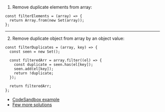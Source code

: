
1. Remove duplicate elements from array:

```
const filterElements = (array) => {
  return Array.from(new Set(array));
};
```
---
2. Remove duplicate object from array by an object value:

```
const filterDuplicates = (array, key) => {
  const seen = new Set();

  const filteredArr = array.filter((el) => {
    const duplicate = seen.has(el[key]);
    seen.add(el[key]);
    return !duplicate;
  });

  return filteredArr;
};
```

* [CodeSandbox example](https://codesandbox.io/s/filter-duplicates-from-array-kxfddr?file=/src/filter.js)
* [Few more solutions](https://fullstackheroes.com/tutorials/javascript/5-ways-to-remove-duplicate-objects-from-array-based-on-property/)
